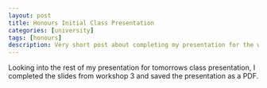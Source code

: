 ```yaml
---
layout: post
title: Honours Initial Class Presentation
categories: [university]
tags: [honours]
description: Very short post about completing my presentation for the workshop.
---
```


Looking into the rest of my presentation for tomorrows class presentation, I completed the slides from workshop 3 and saved the presentation as a PDF.